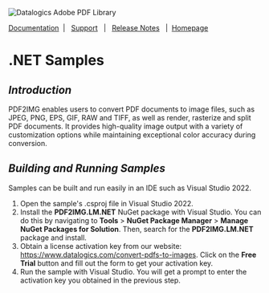![Datalogics Adobe PDF Library](https://raw.github.com/datalogics/dl-icons/develop/DLBanner_Nuget.png)

[Documentation](https://docs.datalogics.com/PDF2IMG/index.html) &nbsp;| &nbsp; [Support](https://www.datalogics.com/tech-support-pdfs/) &nbsp; | &nbsp; [Release Notes](https://docs.datalogics.com/PDF2IMG/Release_Notes.html) &nbsp; | &nbsp;[Homepage](https://www.datalogics.com)


# .NET Samples
## ***Introduction***
PDF2IMG enables users to convert PDF documents to image files, such as JPEG, PNG, EPS, GIF, RAW and TIFF, as well as render, rasterize and split PDF documents. It provides high-quality image output with a variety of customization options while maintaining exceptional color accuracy during conversion.

## ***Building and Running Samples***
Samples can be built and run easily in an IDE such as Visual Studio 2022.

1. Open the sample's .csproj file in Visual Studio 2022.
2. Install the **PDF2IMG.LM.NET** NuGet package with Visual Studio. You can do this by navigating to **Tools** > **NuGet Package Manager** > **Manage NuGet Packages for Solution**. Then, search for the **PDF2IMG.LM.NET** package and install.
3. Obtain a license activation key from our website: https://www.datalogics.com/convert-pdfs-to-images. Click on the **Free Trial** button and fill out the form to get your activation key.
4. Run the sample with Visual Studio. You will get a prompt to enter the activation key you obtained in the previous step.
